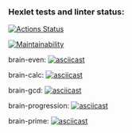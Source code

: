 ### Hexlet tests and linter status:
[![Actions Status](https://github.com/aranger95/python-project-49/actions/workflows/hexlet-check.yml/badge.svg)](https://github.com/aranger95/python-project-49/actions)

[![Maintainability](https://api.codeclimate.com/v1/badges/b3cbad7cefe23fb632f3/maintainability)](https://codeclimate.com/github/aranger95/python-project-49/maintainability)

brain-even:
[![asciicast](https://asciinema.org/a/tjGFM4PekDOx0ifeYypbTQ1LU.svg)](https://asciinema.org/a/tjGFM4PekDOx0ifeYypbTQ1LU)

brain-calc:
[![asciicast](https://asciinema.org/a/HdVBsxfiikaR6mUjgAErHllKi.svg)](https://asciinema.org/a/HdVBsxfiikaR6mUjgAErHllKi)

brain-gcd:
[![asciicast](https://asciinema.org/a/2wgUNny1TNs8kEUXqy7njF7th.svg)](https://asciinema.org/a/2wgUNny1TNs8kEUXqy7njF7th)

brain-progression:
[![asciicast](https://asciinema.org/a/j1mCswjdsqo7sZl4nssi4aRLZ.svg)](https://asciinema.org/a/j1mCswjdsqo7sZl4nssi4aRLZ)

brain-prime:
[![asciicast](https://asciinema.org/a/kTD66NphGDgYWFyWs5d5ZmHS2.svg)](https://asciinema.org/a/kTD66NphGDgYWFyWs5d5ZmHS2)
